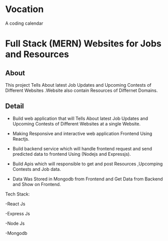 # Vocation
A coding calendar 
# Full Stack (MERN) Websites for Jobs and Resources

## About
This project Tells About latest Job Updates and Upcoming Contests of Different Websites .Website also contain Resources of Differnet Domains.


## Detail
- Build web application that will Tells About latest Job Updates and Upcoming Contests of Different Websites at a single Website.

- Making Responsive and interactive web application Frontend Using Reactjs.

- Build backend service which will handle frontend request and send predicted data to frontend Using (Nodejs and Expressjs).

- Build Apis which will responsible to get and post Resources ,Upcomping Contests and Job data. 

- Data Was Stored in Mongodb from Frontend and Get Data from Backend and Show on Frontend.



Tech Stack:

-React Js

-Express Js

-Node Js

-Mongodb


